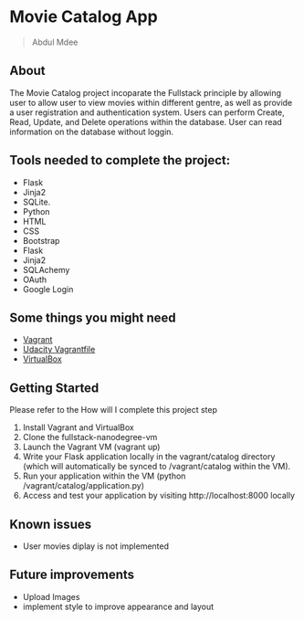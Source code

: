 # Movie Catalog App

> Abdul Mdee

## About

The Movie Catalog project incoparate the Fullstack principle by allowing user to allow user to view movies within different gentre, as well as provide a user registration and authentication system. Users can perform Create, Read, Update, and Delete operations within the database. User can read information on the database without loggin.

## Tools needed to complete the project:
- Flask
- Jinja2
- SQLite.
- Python
- HTML
- CSS
- Bootstrap
- Flask
- Jinja2
- SQLAchemy
- OAuth
- Google Login

## Some things you might need
- [Vagrant](https://www.vagrantup.com/)
- [Udacity Vagrantfile](https://github.com/udacity/fullstack-nanodegree-vm)
- [VirtualBox](https://www.virtualbox.org/wiki/Downloads)

## Getting Started

Please refer to the How will I complete this project step
1. Install Vagrant and VirtualBox
2. Clone the fullstack-nanodegree-vm
3. Launch the Vagrant VM (vagrant up)
4. Write your Flask application locally in the vagrant/catalog directory (which will automatically be synced to /vagrant/catalog within the VM).
5. Run your application within the VM (python /vagrant/catalog/application.py)
6. Access and test your application by visiting http://localhost:8000 locally


## Known issues

- User movies diplay is not implemented 

## Future improvements

- Upload Images 
- implement style to improve appearance and layout
